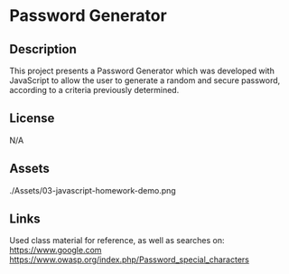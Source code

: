 # Password Generator

## Description

This project presents a Password Generator which was developed with JavaScript to allow the user to generate a random and secure password, according to a criteria previously determined. 

## License

N/A

## Assets

./Assets/03-javascript-homework-demo.png

## Links

Used class material for reference, as well as searches on: 
https://www.google.com
https://www.owasp.org/index.php/Password_special_characters


